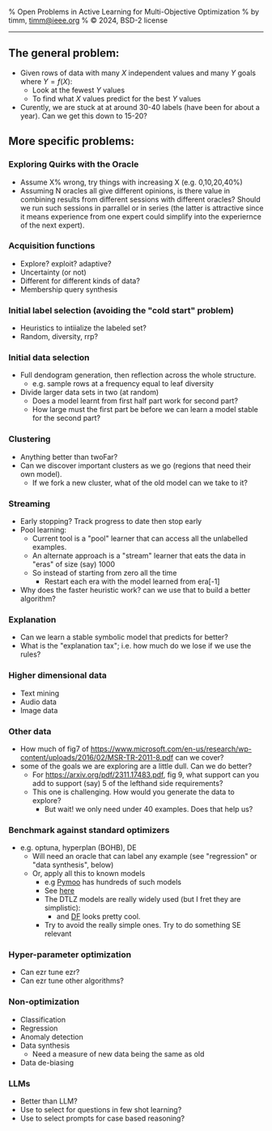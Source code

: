% Open Problems in Active Learning for Multi-Objective Optimization
% by timm, <timm@ieee.org>
% &copy; 2024, BSD-2 license
<hr>

## The general problem: 

- Given rows of data with many $X$ independent values and many $Y$ goals where $Y=f(X)$:
  - Look at the fewest $Y$ values 
  - To find what $X$ values predict for the best $Y$ values
- Curently, we are stuck at  at around 30-40 labels (have been for about a year). Can we get 
  this down to 15-20?

## More specific problems:

### Exploring Quirks with the Oracle 
- Assume X% wrong, try things with increasing X (e.g. 0,10,20,40%)
- Assuming N oracles all give different opinions,
  is there value in  combining results from different sessions with different
  oracles? Should we run such sessions in parrallel or in series (the latter is
  attractive since it means experience from one expert could simplify into the 
  experiernce of the next expert).

### Acquisition functions
- Explore? exploit? adaptive?
- Uncertainty (or not)
- Different for different kinds of data?
- Membership query synthesis

### Initial label selection (avoiding the "cold start" problem)
- Heuristics to intiialize the labeled set?
- Random, diversity, rrp?

### Initial data selection
- Full dendogram generation, then reflection across the whole structure.
  - e.g. sample rows at a frequency equal to leaf diversity
- Divide larger data sets in two (at random)
  - Does a model learnt from first half part work for second part?
  - How large must the first part be before we can  learn a model stable for the second part?

### Clustering
- Anything better than twoFar?
- Can we discover important clusters as we go (regions that need their own model). 
  - If we fork a new cluster, what of the old model can we take to it?

### Streaming
- Early stopping? Track progress to date then stop early
- Pool learning:
  - Current tool is a "pool" learner that can access all the unlabelled examples.
  - An alternate approach is a "stream" learner that eats the data in "eras" of size (say) 1000
  - So instead of starting from zero all the time
    - Restart each era with the model learned from era[-1] 
- Why does the faster heuristic work? can we use that to build a better algorithm?

### Explanation 
- Can we learn a  stable symbolic model that predicts for better?
- What is the "explanation tax"; i.e. how much do we lose if we use the rules?

### Higher dimensional data
- Text mining
- Audio data
- Image data

### Other data
- How much of fig7 of https://www.microsoft.com/en-us/research/wp-content/uploads/2016/02/MSR-TR-2011-8.pdf
  can we cover?
- some of the goals we are exploring are a little dull. Can we do better?
  - For https://arxiv.org/pdf/2311.17483.pdf, fig 9, what support can you add to support (say) 5 of the 
    lefthand side requirements? 
  - This one is challenging. How would you generate the data to explore?
    - But wait! we only need under 40 examples. Does that help us?

### Benchmark against standard optimizers
- e.g. optuna, hyperplan (BOHB), DE
  - Will need an oracle that can label any example (see "regression" or "data synthesis",  below)
  - Or, apply all this to known models 
      - e.g  [Pymoo](https://github.com/anyoptimization/pymoo) has hundreds
        of such models
      - See [here](https://pymoo.org/problems/test_problems.html)
      - The DTLZ models are really widely used (but I fret they are simplistic):
        - and [DF](https://pymoo.org/problems/dynamic/df.html) looks pretty cool.
      - Try to avoid the really simple ones. Try to do something SE relevant

### Hyper-parameter optimization
- Can ezr tune ezr?
- Can ezr tune other algorithms?

### Non-optimization
- Classification
- Regression
- Anomaly detection
- Data synthesis
  - Need a measure of new data being the same as old
- Data de-biasing

### LLMs
- Better than LLM?
- Use to select for questions in few shot learning?
- Use to select prompts for case based reasoning?
